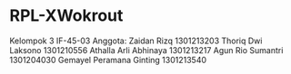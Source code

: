 # RPL-XWokrout
Kelompok 3 IF-45-03
Anggota:
Zaidan Rizq					1301213203
Thoriq Dwi Laksono 			1301210556
Athalla Arli Abhinaya 			1301213217
Agun Rio Sumantri 			1301204030
Gemayel Peramana Ginting 		1301213540
